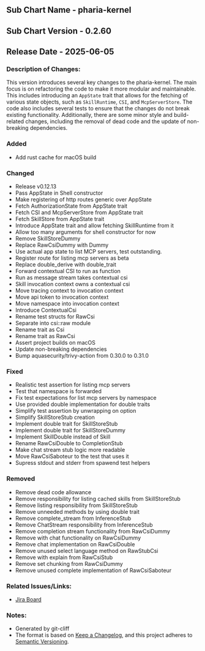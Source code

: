 ## Sub Chart Name - pharia-kernel
## Sub Chart Version - 0.2.60
## Release Date - 2025-06-05

### Description of Changes:

This version introduces several key changes to the pharia-kernel. The main focus is on refactoring the code to make it more modular and maintainable. This includes introducing an `AppState` trait that allows for the fetching of various state objects, such as `SkillRuntime`, `CSI`, and `McpServerStore`. The code also includes several tests to ensure that the changes do not break existing functionality. Additionally, there are some minor style and build-related changes, including the removal of dead code and the update of non-breaking dependencies.

### Added

- Add rust cache for macOS build

### Changed

- Release v0.12.13
- Pass AppState in Shell constructor
- Make registering of http routes generic over AppState
- Fetch AuthorizationState from AppState trait
- Fetch CSI and McpServerStore from AppState trait
- Fetch SkillStore from AppState trait
- Introduce AppState trait and allow fetching SkillRuntime from it
- Allow too many arguments for shell constructor for now
- Remove SkillStoreDummy
- Replace RawCsiDummy with Dummy
- Use actual app state to list MCP servers, test outstanding.
- Register route for listing mcp servers as beta
- Replace double_derive with double_trait
- Forward contextual CSI to run as function
- Run as message stream takes contextual csi
- Skill invocation context owns a contextual csi
- Move tracing context to invocation context
- Move api token to invocation context
- Move namespace into invocation context
- Introduce ContextualCsi
- Rename test structs for RawCsi
- Separate into csi::raw module
- Rename trait as Csi
- Rename trait as RawCsi
- Assert project builds on macOS
- Update non-breaking dependencies
- Bump aquasecurity/trivy-action from 0.30.0 to 0.31.0

### Fixed

- Realistic test assertion for listing mcp servers
- Test that namespace is forwarded
- Fix test expectations for list mcp servers by namespace
- Use provided double implementation for double traits
- Simplify test assertion by unwrapping on option
- Simplify SkillStoreStub creation
- Implement double trait for SkillStoreStub
- Implement double trait for SkillStoreDummy
- Implement SkillDouble instead of Skill
- Rename RawCsiDouble to CompletionStub
- Make chat stream stub logic more readable
- Move RawCsiSaboteur to the test that uses it
- Supress stdout and stderr from spawend test helpers

### Removed

- Remove dead code allowance
- Remove responsibility for listing cached skills from SkillStoreStub
- Remove listing responsibility from SkillStoreStub
- Remove unneeded methods by using double trait
- Remove complete_stream from InferenceStub
- Remove ChatStream responsibility from InferenceStub
- Remove completion stream functionality from RawCsiDummy
- Remove with chat functionality on RawCsiDummy
- Remove chat implementation on RawCsiDouble
- Remove unused select language method on RawStubCsi
- Remove with explain from RawCsiStub
- Remove set chunking from RawCsiDummy
- Remove unused complete implementation of RawCsiSaboteur

### Related Issues/Links:
- [Jira Board](https://aleph-alpha.atlassian.net/jira/software/projects/PK/boards/160)

### Notes:
- Generated by git-cliff
- The format is based on [Keep a Changelog](https://keepachangelog.com/en/1.0.0/),
and this project adheres to [Semantic Versioning](https://semver.org/spec/v2.0.0.html).
